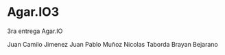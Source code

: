 # Agar.IO3
3ra entrega Agar.IO

Juan Camilo Jimenez
Juan Pablo Muñoz
Nicolas Taborda
Brayan Bejarano
